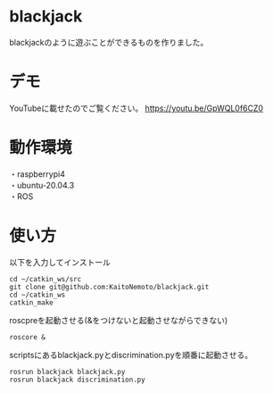 # blackjack
blackjackのように遊ぶことができるものを作りました。<br>

# デモ<br>
YouTubeに載せたのでご覧ください。
https://youtu.be/GpWQL0f6CZ0

# 動作環境<br>
・raspberrypi4<br>
・ubuntu-20.04.3<br>
・ROS

# 使い方
以下を入力してインストール<br>
```
cd ~/catkin_ws/src
git clone git@github.com:KaitoNemoto/blackjack.git
cd ~/catkin_ws
catkin_make
```

roscpreを起動させる(&をつけないと起動させながらできない)<br>
```
roscore &
```

scriptsにあるblackjack.pyとdiscrimination.pyを順番に起動させる。
```
rosrun blackjack blackjack.py
rosrun blackjack discrimination.py
```

